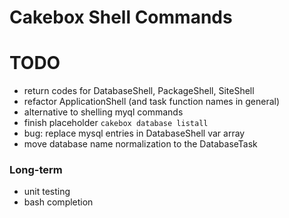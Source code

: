 # Cakebox Shell Commands

# TODO

- return codes for DatabaseShell, PackageShell, SiteShell
- refactor ApplicationShell (and task function names in general)
- alternative to shelling myql commands
- finish placeholder `cakebox database listall`
- bug: replace mysql entries in DatabaseShell var array
- move database name normalization to the DatabaseTask

### Long-term

- unit testing
- bash completion
